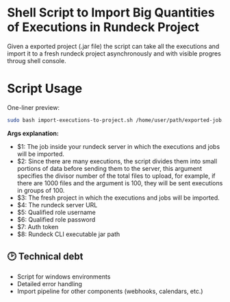 # Shell Script to Import Big Quantities of Executions in Rundeck Project
Given a exported project (.jar file) the script can take all the executions and import it to a fresh rundeck project asynchronously and with visible progres throug shell console.

# Script Usage
One-liner preview:
```bash
sudo bash import-executions-to-project.sh /home/user/path/exported-job.jar 1000 my-fresh-project http://127.0.0.1:4440 admin admin my-long-rundeck-auth-token /home/user/path/to/rundeckcli/jar/rdcli.jar
```

**Args explanation:**
- $1: The job inside your rundeck server in which the executions and jobs will be imported.
- $2: Since there are many executions, the script divides them into small portions of data before sending them to the server, this argument specifies the divisor number of the total files to upload, for example, if there are 1000 files and the argument is 100, they will be sent executions in groups of 100.
- $3: The fresh project in which the executions and jobs will be imported.
- $4: The rundeck server URL
- $5: Qualified role username
- $6: Qualified role password
- $7: Auth token
- $8: Rundeck CLI executable jar path

## 🕑 Technical debt
- Script for windows environments
- Detailed error handling
- Import pipeline for other components (webhooks, calendars, etc.)
